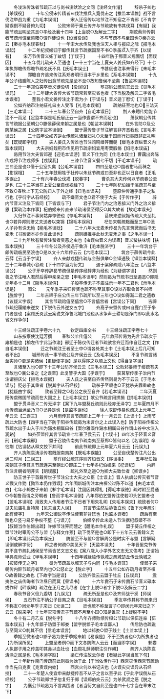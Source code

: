 <!-- { "loadSidebar": true } -->
　　冬浚洙传洙者节疏正以与尚书浚畎浍之文同【浚经文作濬】
　　辞杀子纠也【杀误役】
　　十年公侵宋传精者曰伐注推兵入竟伐击之【推监本误帷】战不言伐注举战为重【为毛本误谓】
　　宋人迁宿传以地节注不知宿之不肯邪【不肯字疑误倒不疑音俯九切】
　　公败宋师于乗丘传齐与节疏故有书其伐耳【有疑】我能节疏且眀至其恶○孝经及襄十四年【上当脱○及解云二字】
　　荆败蔡师传荆者节疏州谓至梁雍○谓作徒设也【设当役误】
　　不与节疏不与至国也○秦亦云云【秦亦毛本误春秋】
　　十一年宋大水传及我也注天人相与报应之际【报毛本误起】
　　十二年纪叔姬归于酅传其言节疏据国至不书○季虽以入于齐【以误有】
　　宋万节传音义妬丁故切【丁误于】
　　十四年防于鄄音义规面切【面误因】
　　十五年伐儿疏夫人至通也【一十三字当在上夏夫人姜氏如齐经下】十七年执郑瞻传郑瞻节疏名氏不具【氏毛本误士】
　　书甚佞也注事未得行【未毛本误不】
　　郑瞻自齐逃来传注系郑者明行当本于乡里也【系毛本误繁】
　　十九年公子结媵陈人之妇传出竟节疏先是至不至○故知鲁侯不至矣【鲁监本误防】
　　二十一年郑伯突卒音义徒没切【没误役】
　　塟郑厉公疏见其云云【见毛本误兄】
　　二十二年肆大省传大省节疏常若至灾省也者【下当脱及解云二字省毛本误者】
　　塟我小君文姜传注比于君为小【于误与】音义适丁厯切【丁误于】
　　公如齐纳币注纳征礼曰主人受币【礼毛本误者】
　　疏纳征至地也○三法天【三毛本误二】
　　二十三年春公至自齐【自毛本误日】
　　荆人来聘传始能节注不一而足【足监本误是毛氏居正云一当作壹谓不齐而足也】
　　萧叔朝公传其言节疏据公至朝公○滕侯薛侯来朝之属是也【朝监本误聘】
　　在外言防○及公防某侯之属【公防字监本误倒】
　　盟于扈传鲁子节注解言非齐恶我也【言毛本误云】
　　二十四年公如齐逆女传疏礼诸至妇礼○未至于国而行妇事既非正礼明矣【既疑即字误】
　　夫人姜氏入传难也节注鸡鸣縰笄而朝【縰毛本误纵音义内监本误同】
　　大夫宗妇觌用币传见用节疏宗妇宜用枣栗腵脩【妇毛本误庙】
　　曷用节注大夫皆郊迎【迎毛本误游】音义下仕为同【仕毛本误士】曹覊出奔陈传戎将节注戎师多【戎误我】
　　三谏节注音义餐七干切【干毛本误千】
　　疏三曰至是也○僭于公室久矣【公毛本误宫】
　　四曰至是也○围者拑马而秣之【拑误相】
　　二十五年鼓用牲于社传以朱丝节疏或曰至非也正以日食者【正毛本误止】
　　二十有六年春公伐戎【脱春字】
　　曹杀其大夫传何以节疏春公至是也【三十三字当在上夏公至自伐戎经下】
　　二十七年防杞伯姬于洮疏其与至不致○春秋上下无公防妇人于外之经【妇毛本误夫】
　　塟原仲传通乎季子之私行也【乎衍字从石经挍】
　　疏不嫌至文也○君不使于大夫【于传作乎】
　　辟内节音义注及下皆同【下皆误与下】
　　君子节注门内之治恩揜义门外之治义揜恩【案疏治本作事】杞伯姬来传直来节疏诸侯至得反○其大故者【故毛本误夫】
　　大归节注不事舅姑弃悖徳也【悖毛本误背】
　　莒庆来逆叔姬传疏大夫至礼也○若异邦则赠丈夫送者以束锦【锦毛本误帛】
　　杞伯来朝疏黜而至三年○圣人子孙有诛无絶【絶毛本误贬】
　　二十八年大无麦禾传曷为先言筑微而后书无麦禾【书案诸本亦作言此误也】
　　疏则嫌推寻此秋无麦禾之事【之毛本误一】
　　二十九年秋有蜚传注蜚者臭恶之虫也【虫误虫音义内误蛊】音义蜚扶味切【扶监本误抶】
　　三十年冬公及齐侯遇于鲁济【毛本脱济字】
　　三十一年筑台于郎传疏临民至浣也○是以文十六年传云云【六毛本误二】
　　筑台于薛传疏今此云薛【云当于字误】
　　齐人来献戎捷传疏与金鼓俱举○金铎通鼓【铎监本误释】三十二年春城小谷疏【下十四字当为衍文】
　　遇于梁邱疏隠八年注云【八监本误公】
　　公子牙卒传辞曷节疏但是传序经辞非为经也【为疑谓字误】
　　然则善之节注唯人君然后得申亲亲之恩【申毛本误甲】然则曷为节疏书日至遏恶○即隠元年冬十二月【隠毛本误僖】
　　子般卒传无子不庙注示一年不二君也【示毛本误是】
　　闵公
　　元年季子来归传贤也疏不称至其事○设以齐取鲁曽不兴师【脱曽字】
　　二年吉禘于庄公传三年节疏所以至三年也○议如得渐二君之遗教【议疑义字误】
　　其言节疏祫僖至僖宫○不言僖宫者【宫误公下同】
　　吉禘节疏纪履緰来逆女【下脱传云外逆女五字】
　　齐髙子来盟传或曰自鹿门至于争门者是也【案顾氏炎武云案说文浄鲁北城门池也从水争声士耕切是浄门即以此水名省文作争尔】


　　十三经注疏正字卷六十九
　　钦定四库全书
　　十三经注疏正字卷七十
　　山东按察使沈廷芳撰
　　春秋公羊传僖公
　　元年救邢传曷为先言节疏次于雍榆是也【榆左传字此当作渝】邢迁于陈仪传迁者节疏欲言齐迁而作自迁之文【作自毛本误倒】
　　迁之节疏注王者至土中○谓各处其土中【土毛本误上后几可知者不出】
　　城邢传此一事节疏公及齐侯云云【及毛本误反】
　　不复节疏言诸至实师○更是实诸侯【更疑便字误】是以得序之以顺上文也【得当复字误】
　　言诸至入也○即下十三年公防齐侯云云【三毛本误二】公败邾娄师于缨疏有夫至故也○襄公亲之【之误至】此复讐乎大国【乎误于】
　　获莒挐传季子治内节注谓拒庆父【拒毛本误据】
　　夫人氏之丧至自齐传然则曷为不于云云【于毛本误与】贬必于其重者【脱其字从石经挍】
　　疏杀子至顺也○正犹杀夫罪重故也【犹疑由字误】
　　致者至録之○若公之丧至自齐【若毛本误讳】
　　二年灭夏阳传虞微国节疏而在大国之上【上毛本误立】献公节疏言用拱揖【拱毛本误供】
　　盟于贯泽音义二传无泽字【案下九年盟葵丘疏则此经亦无泽字】三年夏四月不雨传疏当满至乃书○记异是也【是监本误也】
　　徐人取舒传易也疏决上元年二年云云【二误三】
　　六月雨传其言节疏即上二年十一月云云【上误十】上雨节疏此大防也【四字当在下防于阳谷传疏曷为末言尔之上此误入也】防于阳谷传桓公节疏水出于山入于川为谿水相属曰谷【案尔雅溪作谿水相属曰谷作谓山谷中水注入涧谿】
　　如齐莅盟传其言节疏宣七年春卫侯云云【七误十】四年次于陉音义音刑【刑毛本误邢】
　　盟于召陵传南夷节疏南夷至蔡郑○皆何以名【名误明】卒怗荆【怗误帖从释文挍下并同】
　　前此节疏即上元年夏六月云云【元误九】
　　齐人执陈袁涛涂传君既服南夷矣【既毛本误能】
　　公至自伐楚传注凡公出满二时月【二误三】
　　塟许缪公疏其序则齐桓晋文【序误事】
　　五年杞伯姬来朝其子传其言节疏连来至朝出○即庄二十七年冬杞伯姬来【杞误纪】
　　内辞节注言朝者明非实【眀误服】
　　疏礼外至之道○为卿大夫致仕者【卿误乡】
　　防王世子于首戴传世子节注公士大夫之众臣【士误上】晋人执虞公传灭者节音义戮又作勠【勠监本仍作戮误】六年围新城传注本由桓公过陈不以道【由毛本误白】七年小邾娄子来朝【邾字毛本误】注固因其得礼【得毛本误徳】疏时附至爵通○今朝鲁而谓之旁朝者【鲁而字毛本误倒】八年郑伯乞盟传注使若叩头乞盟者也【盟毛本误明】用致夫人传用者节注不日者下用失礼明【失毛本误夫】疏致者何○见夫见庙礼当特祭【见夫当夫人误】
　　其言节注然后胁鲁立也【鲁下元年疏引此有使字】
　　九年宋公御说卒传注使若非背殡也【也监本误者】
　　疏后有至殡也○竖刁易牙争权不塟【刁误刀】
　　伯姬卒传此未适人节注据杞叔姬不卒【叔姬当作伯姬出疏】许嫁节注笄而醴之【醴毛本作礼误】
　　盟于葵丘传桓之盟节注时宰周公不与盟【与释文作预】疏下伐至是也○即下十五年云云善録义兵【即毛本误此兵监本误丘】
　　防盟至不与盟○言解周公是时实不与盟【言解疑误倒或解字衍】
　　矜之者何疏○美见天下【天监本误夫】
　　十年晋里克节传其不食节疏礼诸侯至节焉皆艺文志文也【案八歳入小学外艺文志无文俟考】正谓始甲典覔师受业【甲毛本误申】
　　十四年城縁陵传孰城之疏城楚丘传云孰城之【按彼传无之字】
　　曷为节疏盖以城天子与内同【与毛本误其】
　　使鄫子来朝传内辞节疏月者至内也○公怒止之【脱止字】
　　十五年公如齐疏月者至齐桓○故善録之故也【下故字当是误】
　　公防齐侯云云盟于牡丘【丘误兵】
　　震夷伯之庙传晦者节注昼日而冥【昼误书】
　　十六年霣石于宋传霣石节音义磌本或作砰【砰误碑】疏注在正月之几尽者【在字上脱○者字下脱○及解云二字】
　　春秋节音义佹九委切【九误尤】
　　疏无所至是也○及齐师战于奚【师误侯】
　　五石节注不纳公子目夷之谋【目毛本误自】
　　季友卒传其称节疏来归不称友○闵元年季子来归【元误二】
　　贤也疏不称至言子○即闵元年来归之下云云【脱来字】十七年灭项传君子节疏不月至小国○知是谁灭【上疑脱不字】
　　冬十有二月乙亥【脱冬字】
　　十八年齐师败绩传桓公节疏以保伍连率【伍监本误五】十九年鄫子防盟于邾娄【盟字脱鄫子毛本误鄫人】
　　传后防也疏说与至同义○刺其不信【信毛本误言】
　　地以邾娄○盟于践土【土监本误上】
　　季姬至微者也○鄫子曷为使乎季姬来朝【曷误是】不于至执者也○为所执者也【为所误所见】
　　上盟至者例○而下文冬防陈人云云【而当即字误】
　　邾娄人执鄫子用之传盖叩其鼻以血社也【血周礼肆师职注引作衈】
　　疏齐人执陈袁涛涂之属是也【毛本涛字缺】
　　梁亡传注故云尔者【者疑此字误当属下句】
　　二十年新作南门传疏前此则曷为始于此【于当依传作乎】西宫灾传西宫节疏动作当先自克责【克责误内始】
　　西宫火何以书记灾也【火误灾灾误异从石经挍】
　　二十一年楚人使宜申来献捷传吾不从子之言以至乎此【乎此字误倒从石经挍】
　　公子节疏郑世子忽复归于郑【误郑伯突云云】为杀武叔之恶【脱之字】
　　为襄公节疏曷为不言其围者【者当衍文自此至是也四十七字当在章末注下】
